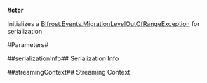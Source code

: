 **#ctor**

Initializes a [Bifrost.Events.MigrationLevelOutOfRangeException](Bifrost.Events.MigrationLevelOutOfRangeException) for serialization

#Parameters#


##serializationInfo##
Serialization Info

##streamingContext##
Streaming Context
